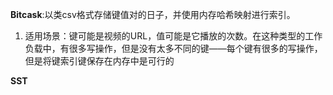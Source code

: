 **Bitcask**:以类csv格式存储键值对的日子，并使用内存哈希映射进行索引。
1. 适用场景：键可能是视频的URL，值可能是它播放的次数。在这种类型的工作负载中，有很多写操作，但是没有太多不同的键——每个键有很多的写操作，但是将键索引键保存在内存中是可行的

**SST**
